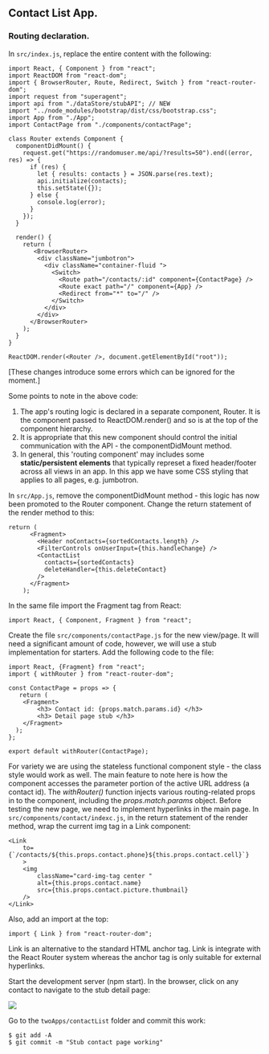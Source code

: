 ## Contact List App.

### Routing declaration.

In `src/index.js`, replace the entire content with the following:
~~~
import React, { Component } from "react";
import ReactDOM from "react-dom";
import { BrowserRouter, Route, Redirect, Switch } from "react-router-dom";
import request from "superagent";
import api from "./dataStore/stubAPI"; // NEW
import "../node_modules/bootstrap/dist/css/bootstrap.css";
import App from "./App";
import ContactPage from "./components/contactPage";

class Router extends Component {
  componentDidMount() {
    request.get("https://randomuser.me/api/?results=50").end((error, res) => {
      if (res) {
        let { results: contacts } = JSON.parse(res.text);
        api.initialize(contacts);
        this.setState({});
      } else {
        console.log(error);
      }
    });
  }

  render() {
    return (
       <BrowserRouter>
        <div className="jumbotron">
          <div className="container-fluid ">
            <Switch>
              <Route path="/contacts/:id" component={ContactPage} />
              <Route exact path="/" component={App} />
              <Redirect from="*" to="/" />
            </Switch>
          </div>
        </div>
      </BrowserRouter>
    );
  }
}

ReactDOM.render(<Router />, document.getElementById("root"));
~~~

[These changes introduce some errors which can be ignored for the moment.]

Some points to note in the above code:

1. The app's routing logic is declared in a separate component, Router. It is the component passed to ReactDOM.render() and so is at the top of the component hierarchy.
1. It is appropriate that this new component should control the initial communication with the API - the componentDidMount method.
1. In general, this 'routing component' may includes some __static/persistent elements__ that typically represet a fixed header/footer across all views in an app. In this app we have some CSS styling that applies to all pages, e.g. jumbotron.

In `src/App.js`, remove the componentDidMount method - this logic has now been promoted to the Router component. Change the return statement of the render method to this: 
~~~
return (
      <Fragment>
        <Header noContacts={sortedContacts.length} />
        <FilterControls onUserInput={this.handleChange} />
        <ContactList
          contacts={sortedContacts}
          deleteHandler={this.deleteContact}
        />
      </Fragment>
    );
~~~
In the same file import the Fragment tag from React:
~~~
import React, { Component, Fragment } from "react";
~~~
Create the file `src/components/contactPage.js` for the new view/page. It will need a significant amount of code, however, we will use a stub implementation for starters. Add the following code to the file:
~~~
import React, {Fragment} from "react";
import { withRouter } from "react-router-dom";

const ContactPage = props => {
   return (
    <Fragment>
        <h3> Contact id: {props.match.params.id} </h3>
        <h3> Detail page stub </h3>
    </Fragment>
  );
};

export default withRouter(ContactPage);
~~~
For variety we are using the stateless functional component style - the class style would work as well. The main feature to note here is how the component accesses the parameter portion of the active URL address (a contact id). The *withRouter()* function injects various routing-related props in to the component, including the *props.match.params* object. Before testing the new page, we need to implement hyperlinks in the main page. In `src/components/contact/indexc.js`, in the return statement of the render method, wrap the current img tag in a Link component:
~~~
<Link
    to={`/contacts/${this.props.contact.phone}${this.props.contact.cell}`}
    >
    <img
        className="card-img-tag center "
        alt={this.props.contact.name}
        src={this.props.contact.picture.thumbnail}
    />
</Link>
~~~
Also, add an import at the top:
~~~
import { Link } from "react-router-dom";
~~~
Link is an alternative to the standard HTML anchor tag. Link is integrate with the React Router system whereas the anchor tag is only suitable for external hyperlinks. 

Start the development server (npm start). In the browser, click on any contact to navigate to the stub detail page:

![][detailstub]

Go to the `twoApps/contactList` folder and commit this work:
~~~
$ git add -A
$ git commit -m "Stub contact page working"
~~~

[detailstub]: ./img/detailstub.png
